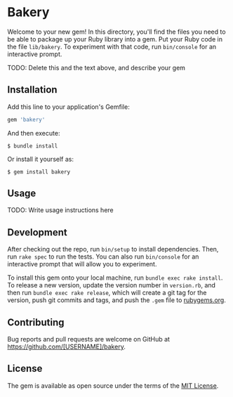 # Bakery

Welcome to your new gem! In this directory, you'll find the files you need to be able to package up your Ruby library into a gem. Put your Ruby code in the file `lib/bakery`. To experiment with that code, run `bin/console` for an interactive prompt.

TODO: Delete this and the text above, and describe your gem

## Installation

Add this line to your application's Gemfile:

```ruby
gem 'bakery'
```

And then execute:

    $ bundle install

Or install it yourself as:

    $ gem install bakery

## Usage

TODO: Write usage instructions here

## Development

After checking out the repo, run `bin/setup` to install dependencies. Then, run `rake spec` to run the tests. You can also run `bin/console` for an interactive prompt that will allow you to experiment.

To install this gem onto your local machine, run `bundle exec rake install`. To release a new version, update the version number in `version.rb`, and then run `bundle exec rake release`, which will create a git tag for the version, push git commits and tags, and push the `.gem` file to [rubygems.org](https://rubygems.org).

## Contributing

Bug reports and pull requests are welcome on GitHub at https://github.com/[USERNAME]/bakery.


## License

The gem is available as open source under the terms of the [MIT License](https://opensource.org/licenses/MIT).
